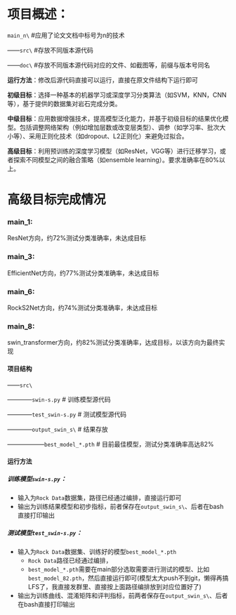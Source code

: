 # 项目概述：

``main_n\``	#应用了论文文档中标号为n的技术

——``src\``	#存放不同版本源代码

——``doc\``	#存放不同版本源代码对应的文件、如截图等，前缀与版本号同名	

**运行方法**：修改后源代码直接可以运行，直接在原文件结构下运行即可

**初级目标**：选择一种基本的机器学习或深度学习分类算法（如SVM，KNN，CNN等），基于提供的数据集对岩石完成分类。

**中级目标**：应用数据增强技术，提高模型泛化能力，并基于初级目标的结果优化模型。包括调整网络架构（例如增加层数或改变层类型）、调参（如学习率、批次大小等）、采用正则化技术（如dropout、L2正则化）来避免过拟合。

**高级目标**：利用预训练的深度学习模型（如ResNet，VGG等）进行迁移学习，或者探索不同模型之间的融合策略（如ensemble learning）。要求准确率在80%以上。





# 高级目标完成情况

### main_1:

ResNet方向，约72%测试分类准确率，未达成目标

### main_3:

EfficientNet方向，约77%测试分类准确率，未达成目标

### main_6:

RockS2Net方向，约74%测试分类准确率，未达成目标

### main_8:

swin_transformer方向，约82%测试分类准确率，达成目标，以该方向为最终实现

#### 项目结构

——``src\``

————`swin-s.py`	# 训练模型源代码

————``test_swin-s.py``	# 测试模型源代码

————``output_swin_s\``	# 结果存放

——————`best_model_*.pth`	# 目前最佳模型，测试分类准确率高达82%

#### 运行方法

##### 训练模型`swin-s.py`：

- 输入为`Rock Data`数据集，路径已经通过编排，直接运行即可
- 输出为训练结果模型和初步指标，前者保存在`output_swin_s\`、后者在bash直接打印输出

##### 测试模型`test_swin-s.py`：

- 输入为`Rock Data`数据集、训练好的模型`best_model_*.pth`
  - `Rock Data`路径已经通过编排，
  - `best_model_*.pth`需要在main部分选取需要进行测试的模型、比如`best_model_82.pth`，然后直接运行即可(模型太大push不到git，懒得再搞LFS了，我直接发群里、直接按上面路径编排放到对应位置好了)
- 输出为训练曲线、混淆矩阵和评判指标，前两者保存在`output_swin_s\`、后者在bash直接打印输出